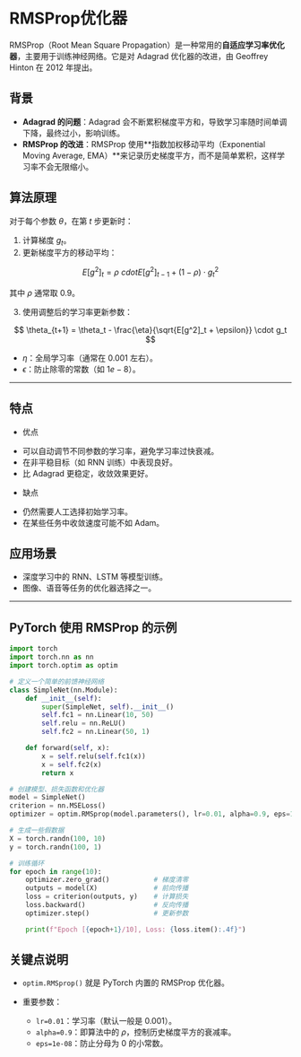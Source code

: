 # RMSProp优化器

RMSProp（Root Mean Square Propagation）是一种常用的**自适应学习率优化器**，主要用于训练神经网络。它是对 Adagrad 优化器的改进，由 Geoffrey Hinton 在 2012 年提出。


## 背景

* **Adagrad 的问题**：Adagrad 会不断累积梯度平方和，导致学习率随时间单调下降，最终过小，影响训练。
* **RMSProp 的改进**：RMSProp 使用\*\*指数加权移动平均（Exponential Moving Average, EMA）\*\*来记录历史梯度平方，而不是简单累积，这样学习率不会无限缩小。


## 算法原理

对于每个参数 $\theta$，在第 $t$ 步更新时：

1. 计算梯度 $g_t$。
2. 更新梯度平方的移动平均：

$$
E[g^2]_t = \rho \ cdot E [g^2]_{t-1} + (1-\rho) \cdot g_t^2
$$

   其中 $\rho$ 通常取 0.9。
  
3. 使用调整后的学习率更新参数：

$$
\theta_{t+1} = \theta_t - \frac{\eta}{\sqrt{E[g^2]_t + \epsilon}} \cdot g_t
$$

   * $\eta$：全局学习率（通常在 0.001 左右）。
   * $\epsilon$：防止除零的常数（如 $1e-8$）。

---

## 特点

- 优点

* 可以自动调节不同参数的学习率，避免学习率过快衰减。
* 在非平稳目标（如 RNN 训练）中表现良好。
* 比 Adagrad 更稳定，收敛效果更好。

- 缺点

* 仍然需要人工选择初始学习率。
* 在某些任务中收敛速度可能不如 Adam。



## 应用场景

* 深度学习中的 RNN、LSTM 等模型训练。
* 图像、语音等任务的优化器选择之一。

---

## PyTorch 使用 RMSProp 的示例

```python
import torch
import torch.nn as nn
import torch.optim as optim

# 定义一个简单的前馈神经网络
class SimpleNet(nn.Module):
    def __init__(self):
        super(SimpleNet, self).__init__()
        self.fc1 = nn.Linear(10, 50)
        self.relu = nn.ReLU()
        self.fc2 = nn.Linear(50, 1)

    def forward(self, x):
        x = self.relu(self.fc1(x))
        x = self.fc2(x)
        return x

# 创建模型、损失函数和优化器
model = SimpleNet()
criterion = nn.MSELoss()
optimizer = optim.RMSprop(model.parameters(), lr=0.01, alpha=0.9, eps=1e-08)

# 生成一些假数据
X = torch.randn(100, 10)
y = torch.randn(100, 1)

# 训练循环
for epoch in range(10):
    optimizer.zero_grad()           # 梯度清零
    outputs = model(X)              # 前向传播
    loss = criterion(outputs, y)    # 计算损失
    loss.backward()                 # 反向传播
    optimizer.step()                # 更新参数

    print(f"Epoch [{epoch+1}/10], Loss: {loss.item():.4f}")
```

## 关键点说明

* `optim.RMSprop()` 就是 PyTorch 内置的 RMSProp 优化器。
* 重要参数：

  * `lr=0.01`：学习率（默认一般是 0.001）。
  * `alpha=0.9`：即算法中的 $\rho$，控制历史梯度平方的衰减率。
  * `eps=1e-08`：防止分母为 0 的小常数。



